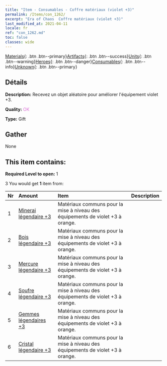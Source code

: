 ```yaml
---
title: "Item - Consumables - Coffre matériaux (violet +3)"
permalink: /Items/con_1262/
excerpt: "Era of Chaos  Coffre matériaux (violet +3)"
last_modified_at: 2021-04-11
locale: fr
ref: "con_1262.md"
toc: false
classes: wide
---
```

 [Materials](/fr/Items/){: .btn .btn--primary}[Artifacts](/fr/Items/Artifacts/){: .btn .btn--success}[Units](/fr/Items/Units/){: .btn .btn--warning}[Heroes](/fr/Items/Heroes/){: .btn .btn--danger}[Consumables](/fr/Items/Consumables/){: .btn .btn--info}[Unknown](/fr/Items/Unknown/){: .btn .btn--primary}

## Détails
 **Description:** Recevez un objet aléatoire pour améliorer l'équipement violet +3.

 **Quality:** <span style="color: #DA70D6">OK</span>

 **Type:** Gift

## Gather

  None

## This item contains:

 **Required Level to open:** 1

 3 You would get **1** item  from:

  | Nr | Amount |     Item    | Description |
  |:---|:-------|:------------|:-----------:|
  | 1 | [Minerai légendaire +3](/fr/Items/mat_54/) | Matériaux communs pour la mise à niveau des équipements de violet +3 à orange. | 
  | 2 | [Bois légendaire +3](/fr/Items/mat_55/) | Matériaux communs pour la mise à niveau des équipements de violet +3 à orange. | 
  | 3 | [Mercure légendaire +3](/fr/Items/mat_56/) | Matériaux communs pour la mise à niveau des équipements de violet +3 à orange. | 
  | 4 | [Soufre légendaire +3](/fr/Items/mat_57/) | Matériaux communs pour la mise à niveau des équipements de violet +3 à orange. | 
  | 5 | [Gemmes légendaires +3](/fr/Items/mat_58/) | Matériaux communs pour la mise à niveau des équipements de violet +3 à orange. | 
  | 6 | [Cristal légendaire +3](/fr/Items/mat_59/) | Matériaux communs pour la mise à niveau des équipements de violet +3 à orange. | 
